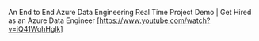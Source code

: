 An End to End Azure Data Engineering Real Time Project Demo | Get Hired as an Azure Data Engineer [https://www.youtube.com/watch?v=iQ41WqhHglk]                  
